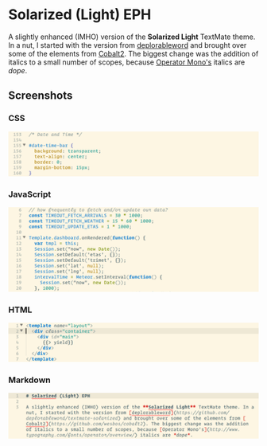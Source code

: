 # Solarized (Light) EPH

A slightly enhanced (IMHO) version of the **Solarized Light** TextMate theme. In a nut, I started with the version from [deplorableword](https://github.com/deplorableword/textmate-solarized) and brought over some of the elements from [Cobalt2](https://github.com/wesbos/cobalt2). The biggest change was the addition of italics to a small number of scopes, because [Operator Mono's](http://www.typography.com/fonts/operator/overview/) italics are *dope*.

## Screenshots

### CSS
![](./screenshots/css.png)

### JavaScript
![](./screenshots/js.png)

### HTML
![](./screenshots/html.png)

### Markdown
![](./screenshots/markdown.png)
